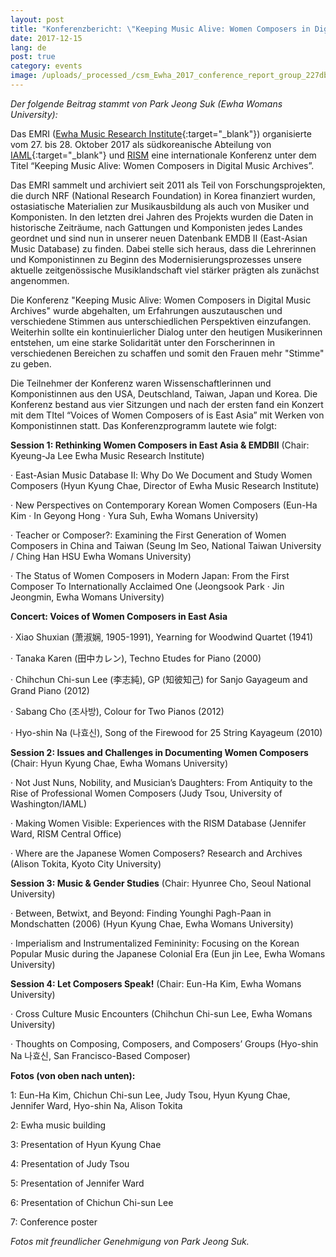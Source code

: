 ```yaml
---
layout: post
title: "Konferenzbericht: \"Keeping Music Alive: Women Composers in Digital Music Archives\""
date: 2017-12-15
lang: de
post: true
category: events
image: /uploads/_processed_/csm_Ewha_2017_conference_report_group_227dbe9a5a.jpg
---
```



_Der folgende Beitrag stammt von Park Jeong Suk (Ewha Womans University):_

Das EMRI ([Ewha Music Research Institute](http://my.ewha.ac.kr/musicieen/){:target="_blank"}) organisierte vom 27. bis 28. Oktober 2017 als südkoreanische Abteilung von [IAML](http://www.iaml.info/national-branches/south-korea){:target="_blank"} und [RISM](http://ewha.kor.rism.info/index.php?id=531) eine internationale Konferenz unter dem Titel “Keeping Music Alive: Women Composers in Digital Music Archives”.

Das EMRI sammelt und archiviert seit 2011 als Teil von Forschungsprojekten, die durch NRF (National Research Foundation) in Korea finanziert wurden, ostasiatische Materialien zur Musikausbildung als auch von Musiker und Komponisten. In den letzten drei Jahren des Projekts wurden die Daten in historische Zeiträume, nach Gattungen und Komponisten jedes Landes geordnet und sind nun in unserer neuen Datenbank EMDB II (East-Asian Music Database) zu finden. Dabei stelle sich heraus, dass die Lehrerinnen und Komponistinnen zu Beginn des Modernisierungsprozesses unsere aktuelle zeitgenössische Musiklandschaft viel stärker prägten als zunächst angenommen.

Die Konferenz "Keeping Music Alive: Women Composers in Digital Music Archives" wurde abgehalten, um Erfahrungen auszutauschen und verschiedene Stimmen aus unterschiedlichen Perspektiven einzufangen. Weiterhin sollte ein kontinuierlicher Dialog unter den heutigen Musikerinnen entstehen, um eine starke Solidarität unter den Forscherinnen in verschiedenen Bereichen zu schaffen und somit den Frauen mehr "Stimme" zu geben.

Die Teilnehmer der Konferenz waren Wissenschaftlerinnen und Komponistinnen aus den USA, Deutschland, Taiwan, Japan und Korea. Die Konferenz bestand aus vier Sitzungen und nach der ersten fand ein Konzert mit dem TItel “Voices of Women Composers of is East Asia” mit Werken von Komponistinnen statt. Das Konferenzprogramm lautete wie folgt:

**Session 1: Rethinking Women Composers in East Asia & EMDBⅡ** (Chair: Kyeung-Ja Lee Ewha Music Research Institute)

· East-Asian Music Database Ⅱ: Why Do We Document and Study Women Composers (Hyun Kyung Chae, Director of Ewha Music Research Institute)

· New Perspectives on Contemporary Korean Women Composers (Eun-Ha Kim · In Geyong Hong · Yura Suh, Ewha Womans University)

· Teacher or Composer?: Examining the First Generation of Women Composers in China and Taiwan (Seung Im Seo, National Taiwan University / Ching Han HSU Ewha Womans University)

· The Status of Women Composers in Modern Japan: From the First Composer To Internationally Acclaimed One (Jeongsook Park · Jin Jeongmin, Ewha Womans University)

**Concert: Voices of Women Composers in East Asia**

· Xiao Shuxian (萧淑娴, 1905-1991), Yearning for Woodwind Quartet (1941)

· Tanaka Karen (田中カレン), Techno Etudes for Piano (2000)

· Chihchun Chi-sun Lee (李志純), GP (知彼知己) for Sanjo Gayageum and Grand Piano (2012)

· Sabang Cho (조사방), Colour for Two Pianos (2012)

· Hyo-shin Na (나효신), Song of the Firewood for 25 String Kayageum (2010)

**Session 2: Issues and Challenges in Documenting Women Composers** (Chair: Hyun Kyung Chae, Ewha Womans University)

· Not Just Nuns, Nobility, and Musician’s Daughters: From Antiquity to the Rise of Professional Women Composers (Judy Tsou, University of Washington/IAML)

· Making Women Visible: Experiences with the RISM Database (Jennifer Ward, RISM Central Office)

· Where are the Japanese Women Composers? Research and Archives (Alison Tokita, Kyoto City University)

**Session 3: Music & Gender Studies** (Chair: Hyunree Cho, Seoul National University)

· Between, Betwixt, and Beyond: Finding Younghi Pagh-Paan in Mondschatten (2006) (Hyun Kyung Chae, Ewha Womans University)

· Imperialism and Instrumentalized Femininity: Focusing on the Korean Popular Music during the Japanese Colonial Era (Eun jin Lee, Ewha Womans University)

**Session 4: Let Composers Speak!** (Chair: Eun-Ha Kim, Ewha Womans University)

· Cross Culture Music Encounters (Chihchun Chi-sun Lee, Ewha Womans University)

· Thoughts on Composing, Composers, and Composers’ Groups (Hyo-shin Na 나효신, San Francisco-Based Composer)



**Fotos (von oben nach unten):**

1: Eun-Ha Kim, Chichun Chi-sun Lee, Judy Tsou, Hyun Kyung Chae, Jennifer Ward, Hyo-shin Na, Alison Tokita

2: Ewha music building

3: Presentation of Hyun Kyung Chae

4: Presentation of Judy Tsou

5: Presentation of Jennifer Ward

6: Presentation of Chichun Chi-sun Lee

7: Conference poster

_Fotos mit freundlicher Genehmigung von_ _Park Jeong Suk._

<script type="text/javascript">var switchTo5x=true;</script><script type="text/javascript" src="http://w.sharethis.com/button/buttons.js"></script><script type="text/javascript">stLight.options({publisher: "9b601438-1ce1-49d8-bfd7-9cff5df54c17", doNotHash: false, doNotCopy: false, hashAddressBar: false});</script>
